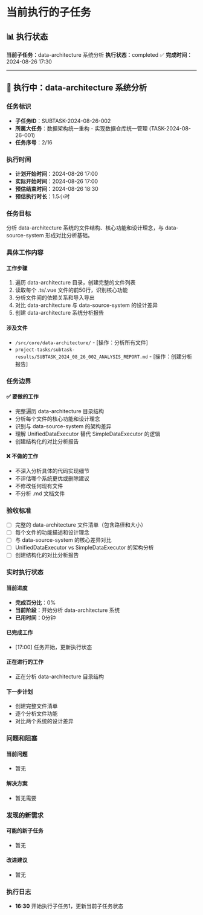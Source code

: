 # 当前执行的子任务

## 📊 执行状态

**当前子任务**：data-architecture 系统分析
**执行状态**：completed ✅
**完成时间**：2024-08-26 17:30

---

## 🎯 执行中：data-architecture 系统分析

### 任务标识
- **子任务ID**：SUBTASK-2024-08-26-002
- **所属大任务**：数据架构统一重构 - 实现数据仓库统一管理 (TASK-2024-08-26-001)
- **任务序号**：2/16

### 执行时间
- **计划开始时间**：2024-08-26 17:00
- **实际开始时间**：2024-08-26 17:00
- **预估结束时间**：2024-08-26 18:30
- **预估执行时长**：1.5小时

### 任务目标
分析 data-architecture 系统的文件结构、核心功能和设计理念，与 data-source-system 形成对比分析基础。

### 具体工作内容
#### 工作步骤
1. 遍历 data-architecture 目录，创建完整的文件列表
2. 读取每个 .ts/.vue 文件的前50行，识别核心功能
3. 分析文件间的依赖关系和导入导出
4. 对比 data-architecture 与 data-source-system 的设计差异
5. 创建 data-architecture 系统分析报告

#### 涉及文件
- `/src/core/data-architecture/` - [操作：分析所有文件]
- `project-tasks/subtask-results/SUBTASK_2024_08_26_002_ANALYSIS_REPORT.md` - [操作：创建分析报告]

### 任务边界
#### ✅ 要做的工作
- 完整遍历 data-architecture 目录结构
- 分析每个文件的核心功能和设计理念
- 识别与 data-source-system 的架构差异
- 理解 UnifiedDataExecutor 替代 SimpleDataExecutor 的逻辑
- 创建结构化的对比分析报告

#### ❌ 不做的工作
- 不深入分析具体的代码实现细节
- 不评估哪个系统更优或删除建议
- 不修改任何现有文件
- 不分析 .md 文档文件

### 验收标准
- [ ] 完整的 data-architecture 文件清单（包含路径和大小）
- [ ] 每个文件的功能描述和设计理念
- [ ] 与 data-source-system 的核心差异对比
- [ ] UnifiedDataExecutor vs SimpleDataExecutor 的架构分析
- [ ] 创建结构化的对比分析报告

### 实时执行状态
#### 当前进度
- **完成百分比**：0%
- **当前阶段**：开始分析 data-architecture 系统
- **已用时间**：0分钟

#### 已完成工作
- [17:00] 任务开始，更新执行状态

#### 正在进行的工作
- 正在分析 data-architecture 目录结构

#### 下一步计划
- 创建完整文件清单
- 逐个分析文件功能
- 对比两个系统的设计差异

### 问题和阻塞
#### 当前问题
- 暂无

#### 解决方案
- 暂无需要

### 发现的新需求
#### 可能的新子任务
- 暂无

#### 改进建议
- 暂无

### 执行日志
- **16:30** 开始执行子任务1，更新当前子任务状态